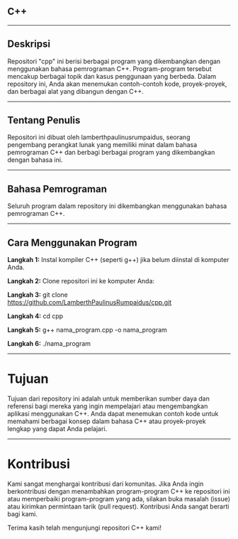## C++


---
## Deskripsi
Repositori "cpp" ini berisi berbagai program yang dikembangkan dengan menggunakan bahasa pemrograman C++. Program-program tersebut mencakup berbagai topik dan kasus penggunaan yang berbeda. Dalam repository ini, Anda akan menemukan contoh-contoh kode, proyek-proyek, dan berbagai alat yang dibangun dengan C++.


---
## Tentang Penulis
Repositori ini dibuat oleh lamberthpaulinusrumpaidus, seorang pengembang perangkat lunak yang memiliki minat dalam bahasa pemrograman C++ dan berbagi berbagai program yang dikembangkan dengan bahasa ini.


---
## Bahasa Pemrograman
Seluruh program dalam repository ini dikembangkan menggunakan bahasa pemrograman C++.


---
## Cara Menggunakan Program

**Langkah 1:** Instal kompiler C++ (seperti g++) jika belum diinstal di komputer Anda.

**Langkah 2:** Clone repositori ini ke komputer Anda:

**Langkah 3:** git clone https://github.com/LamberthPaulinusRumpaidus/cpp.git

**Langkah 4:** cd cpp

**Langkah 5:** g++ nama_program.cpp -o nama_program

**Langkah 6:** ./nama_program


---
# Tujuan
Tujuan dari repository ini adalah untuk memberikan sumber daya dan referensi bagi mereka yang ingin mempelajari atau mengembangkan aplikasi menggunakan C++. Anda dapat menemukan contoh kode untuk memahami berbagai konsep dalam bahasa C++ atau proyek-proyek lengkap yang dapat Anda pelajari.


---
# Kontribusi
Kami sangat menghargai kontribusi dari komunitas. Jika Anda ingin berkontribusi dengan menambahkan program-program C++ ke repositori ini atau memperbaiki program-program yang ada, silakan buka masalah (issue) atau kirimkan permintaan tarik (pull request). Kontribusi Anda sangat berarti bagi kami.

Terima kasih telah mengunjungi repositori C++ kami!
